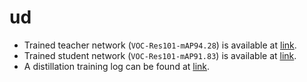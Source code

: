 # ud

- Trained teacher network (`VOC-Res101-mAP94.28`) is available at [link](https://drive.google.com/file/d/1Q2rWlhz_XADc7dtkQ_trsAmInhLTUtqi/view?usp=sharing). 
- Trained student network (`VOC-Res101-mAP91.83`) is available at [link](https://drive.google.com/file/d/1fkEmiYUO8UzutO1s3x1fo9rYS_3CKLN-/view?usp=sharing).
- A distillation training log can be found at [link](https://drive.google.com/file/d/1jQlDd9eQyI0QkCb8_DSnWAAgluzlHCfc/view?usp=sharing).